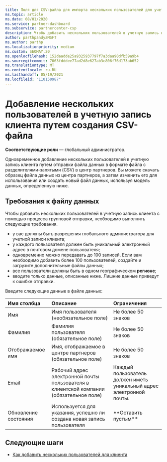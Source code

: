 ```yaml
---
title: Поля для CSV-файла для импорта нескольких пользователей для учетной записи клиента
ms.topic: article
ms.date: 08/01/2020
ms.service: partner-dashboard
ms.subservice: partnercenter-csp
description: Чтобы добавить нескольких пользователей в учетную запись клиента, создайте файл значений с разделителями-запятыми (CSV) с соответствующими полями.
author: parthpandyaMSFT
ms.author: parthp
ms.localizationpriority: medium
ms.custom: SEOMAY.20
ms.openlocfilehash: 152daadde25a9325937797f7a3daa90dfb59a9b4
ms.sourcegitcommit: 7063fdddee77ad2d8e627ab3c806f76d173ab652
ms.translationtype: MT
ms.contentlocale: ru-RU
ms.lasthandoff: 05/19/2021
ms.locfileid: "110150987"
---
```

# <a name="add-multiple-users-to-a-customer-account-by-creating-a-csv-file"></a>Добавление нескольких пользователей в учетную запись клиента путем создания CSV-файла

**Соответствующие роли** — глобальный администратор.

Одновременное добавление нескольких пользователей в учетную запись клиента путем отправки файла данных в формате файла с разделителями-запятыми (CSV) в центр партнеров. Вы можете скачать образец файла данных из центра партнеров, а затем изменить его для использования или создать новый файл данных, используя модель данных, определенную ниже.

## <a name="data-file-requirements"></a><a href="" id="creatingtheimportcsvfile"></a>Требования к файлу данных

Чтобы добавить нескольких пользователей в учетную запись клиента с помощью процесса групповой отправки, необходимо выполнить следующие требования.

- у вас должны быть разрешения глобального администратора для учетной записи клиента;
- у каждого пользователя должен быть уникальный электронный адрес в почтовом домене пользователя;
- одновременно можно передавать до 100 записей. Если вам необходимо добавить более 100 пользователей, создайте и загрузите дополнительные файлы данных;
- все пользователи должны быть в одном географическом **регионе**;
- вводите только данные, описанные ниже. Лишние данные приведут к ошибке отправки.

Введите следующие данные в файле данных:

| **Имя столбца** | **Описание**  | **Ограничения**  |
|:-------- |:------  |:----- |
| Имя  | Имя пользователя (необязательное поле)  | Не более 50 знаков  |
| Фамилия  | Фамилия пользователя (обязательное поле)  | Не более 50 знаков  |
| Отображаемое имя    | Имя, отображаемое в центре партнеров (обязательное поле)                            | Не более 50 знаков                         |
| Email   | Рабочий адрес электронной почты пользователя в клиентской компании (обязательное поле)           | Каждый пользователь должен иметь уникальный адрес электронной почты. |
| Обновление состояния   | Используется для указания, успешно ли создана новая запись пользователя | \*\*Оставить пустым\*\*                        |

## <a name="next-steps"></a>Следующие шаги

- [Как добавить нескольких пользователей для клиента](adding-multiple-users-to-a-customer-account.md)